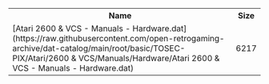 <table>
<tr><th>Name</th><th>Size</th></tr>
<tr><td>[Atari 2600 & VCS - Manuals - Hardware.dat](https://raw.githubusercontent.com/open-retrogaming-archive/dat-catalog/main/root/basic/TOSEC-PIX/Atari/2600 & VCS/Manuals/Hardware/Atari 2600 & VCS - Manuals - Hardware.dat)</td><td>6217</td></tr>
</table>
